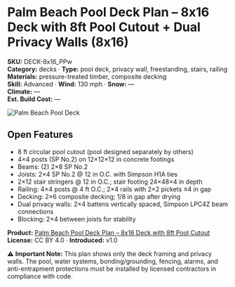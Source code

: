 # Palm Beach Pool Deck Plan – 8x16 Deck with 8ft Pool Cutout + Dual Privacy Walls (8x16)
**SKU:** DECK-8x16_PPw  
**Category:** decks · **Type:** pool deck, privacy wall, freestanding, stairs, railing  
**Materials:** pressure-treated timber, composite decking  
**Skill:** Advanced · **Wind:** 130 mph · **Snow:** —  
**Climate:** —  
**Est. Build Cost:** —

![Palm Beach Pool Deck](https://i.etsystatic.com/59867749/r/il/df966a/7142067873/il_fullxfull.7142067873_qp3q.jpg)

## Open Features
- 8 ft circular pool cutout (pool designed separately by others)
- 4×4 posts (SP No.2) on 12×12×12 in concrete footings 
- Beams: (2) 2×8 SP No.2
- Joists: 2×4 SP No.2 @ 12 in O.C. with Simpson H1A ties
- 2×12 stair stringers @ 12 in O.C.; stair footing 24×48×4 in depth
- Railing: 4×4 posts @ 4 ft O.C.; 2×4 rails with 2×2 pickets ≤4 in gap
- Decking: 2×6 composite decking; 1/8 in gap after drying
- Dual privacy walls: 2×4 battens vertically spaced, Simpson LPC4Z beam connections
- Blocking: 2×4 between joists for stability

**Product:** [Palm Beach Pool Deck Plan – 8x16 Deck with 8ft Pool Cutout](https://bamboodesigns.com/plans/palm-beach-pool-deck-plan-8x16-deck-with-8ft-pool-cutout)  
**License:** CC BY 4.0 · **Introduced:** v1.0  

⚠️ **Important Note:** This plan shows only the deck framing and privacy walls. The pool, water systems, bonding/grounding, fencing, alarms, and anti-entrapment protections must be installed by licensed contractors in compliance with code.
